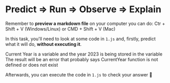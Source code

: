 # Predict => Run => Observe => Explain

Remember to **preview a markdown file** on your computer you can do:
Ctr + Shift + V (Windows/Linux) or CMD + Shift + V (Mac)

In this task, you'll need to look at some code in `1.js` and, firstly, predict what it will do, **without executing it**.

Current Year is a variable and the year 2023 is being stored in the variable
The result will be an error that probably says CurrentYear function is not defined or does not exist

Afterwards, you can execute the code in `1.js` to check your answer 📝
